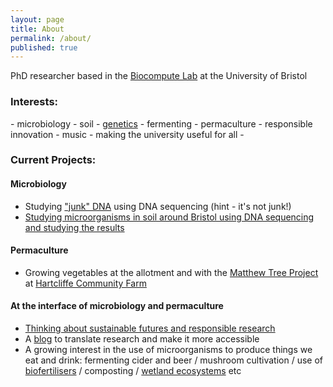 ```yaml
---
layout: page
title: About
permalink: /about/
published: true
---
```


PhD researcher based in the [Biocompute Lab](https://biocomputelab.github.io/) at the University of Bristol

### Interests:
\- microbiology - soil - [genetics](https://en.wikipedia.org/wiki/DNA_sequencing) - fermenting - permaculture - responsible innovation - music - making the university useful for all -

### Current Projects:

#### Microbiology
- Studying ["junk" DNA](https://en.wikipedia.org/wiki/Non-coding_DNA) using DNA sequencing (hint - it's not junk!)
- [Studying microorganisms in soil around Bristol using DNA sequencing and studying the results](https://bristolbiodesign.blogs.bristol.ac.uk/2019/02/25/become-a-biological-engineer-kicks-off-in-bristol/)

#### Permaculture
- Growing vegetables at the allotment and with the [Matthew Tree Project](https://the-matthew-tree-project.org/) at [Hartcliffe Community Farm](https://www.facebook.com/Hartcliffefarm/)

#### At the interface of microbiology and permaculture
- [Thinking about sustainable futures and responsible research](https://soundcloud.com/university-of-bristol/bristols-one-city-plan-an-interdisciplinary-dialogue-on-a-sustainable-future-city?in=university-of-bristol/sets/research-without-borders-2019)
- A [blog](https://pluralise.github.io/) to translate research and make it more accessible
- A growing interest in the use of microorganisms to produce things we eat and drink: fermenting cider and beer / mushroom cultivation / use of [biofertilisers](http://www.ragmans.co.uk/learn_with_us/our_approach_at_ragmans/make_your_own_biofertiliser/) / composting / [wetland ecosystems](http://www.biologicdesign.co.uk/page.php?pageid=home) etc

